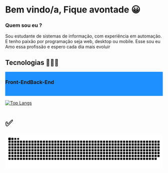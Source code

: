 
  <h1>Bem vindo/a, Fique avontade 😀</h1> 
  
  <h3>Quem sou eu ?</h3>
  
  <p> Sou estudante de sistemas de informação, com experiência em automação. E tenho paixão por programação seja web, desktop ou mobile. Esse sou eu Amo essa profissão e espero cada dia mais evoluir</p>


<h2>Tecnologias 🧑‍💻✅</h2>
  
<div style="  display: flex; flex-wrap: nowrap; background-color: DodgerBlue;"> 
<div>   
  <h3>Front-End</h3>
 <img src="https://img.shields.io/badge/HTML5-E34F26?style=for-the-badge&logo=html5&logoColor=white" alt="">
 <img src="https://img.shields.io/badge/CSS3-1572B6?style=for-the-badge&logo=css3&logoColor=white" alt="">
 <img src="https://img.shields.io/badge/JavaScript-323330?style=for-the-badge&logo=javascript&logoColor=F7DF1E" alt="">
 <img src="https://img.shields.io/badge/jQuery-0769AD?style=for-the-badge&logo=jquery&logoColor=white" alt="">
 <img src="https://img.shields.io/badge/React-20232A?style=for-the-badge&logo=react&logoColor=61DAFB" alt="">
 <img src="https://img.shields.io/badge/React_Native-20232A?style=for-the-badge&logo=react&logoColor=61DAFB" alt="">
 <img src="https://img.shields.io/badge/Tailwind_CSS-38B2AC?style=for-the-badge&logo=tailwind-css&logoColor=white" alt="">
 <img src="https://img.shields.io/badge/Redux-593D88?style=for-the-badge&logo=redux&logoColor=white" alt="">
 <img src="https://img.shields.io/badge/Sass-CC6699?style=for-the-badge&logo=sass&logoColor=white" alt="">
 <img src="https://img.shields.io/badge/styled--components-DB7093?style=for-the-badge&logo=styled-components&logoColor=white" alt="">

</div>
 
<div> 
  <h3>Back-End</h3>
   <img src="https://img.shields.io/badge/Python-3776AB?style=for-the-badge&logo=python&logoColor=white" alt="">
   <img src="https://img.shields.io/badge/Jest-323330?style=for-the-badge&logo=Jest&logoColor=white" alt="">
   <img src="https://img.shields.io/badge/PostgreSQL-316192?style=for-the-badge&logo=postgresql&logoColor=white" alt="">
   <img src="https://img.shields.io/badge/Express.js-404D59?style=for-the-badge" alt="">
</div>
  </div>
  
  
  [![Top Langs](https://github-readme-stats.vercel.app/api/top-langs/?username=devmateusborges&layout=compact)](https://github.com/devmateusborges/github-readme-stats)
  
  
  
  <h1>✅</h1>
  
  ![Snake animation](https://github.com/Spekytro15/Spekytro15/blob/output/github-contribution-grid-snake.svg)
 
  
